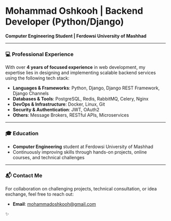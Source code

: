 # Mohammad Oshkooh | Backend Developer (Python/Django)  
**Computer Engineering Student | Ferdowsi University of Mashhad**  

---

### 💻 Professional Experience  
With over **4 years of focused experience** in web development, my expertise lies in designing and implementing scalable backend services using the following tech stack:  

- **Languages & Frameworks**: Python, Django, Django REST Framework, Django Channels  
- **Databases & Tools**: PostgreSQL, Redis, RabbitMQ, Celery, Nginx
- **DevOps & Infrastructure**: Docker, Linux, Git
- **Security & Authentication**: JWT, OAuth2  
- **Others**: Message Brokers, RESTful APIs, Microservices

---

### 🎓 Education  
- **Computer Engineering** student at Ferdowsi University of Mashhad 
- Continuously improving skills through hands-on projects, online courses, and technical challenges  

---


### 📬 Contact Me  
For collaboration on challenging projects, technical consultation, or idea exchange, feel free to reach out:  
- **Email**: [mohammadoshkooh@gmail.com](mailto:mohammadoshkooh@gmail.com)  
  

✨
